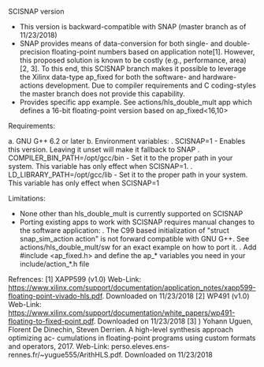 
SCISNAP version

* This version is backward-compatible with SNAP (master branch as of 11/23/2018)
* SNAP provides means of data-conversion for both single- and double-precision floating-point numbers based on application note[1]. However, this proposed solution is known to be costly (e.g., performance, area) [2, 3]. To this end, this SCISNAP branch makes it possible to leverage the Xilinx data-type ap_fixed for both the software- and hardware-actions development. Due to compiler requirements and C coding-styles the master branch does not provide this capability. 
* Provides specific app example. See actions/hls_double_mult app which defines a 16-bit floating-point version based on ap_fixed<16,10>

Requirements:

a. GNU G++ 6.2 or later
b. Environment variables:
   . SCISNAP=1                      - Enables this version. Leaving it unset will make it fallback to SNAP 
   . COMPILER_BIN_PATH=/opt/gcc/bin - Set it to the proper path in your system. This variable has only effect when SCISNAP=1. 
   . LD_LIBRARY_PATH=/opt/gcc/lib   - Set it to the proper path in your system. This variable has only effect when SCISNAP=1


Limitations:

- None other than hls_double_mult is currently supported on SCISNAP
- Porting existing apps to work with SCISNAP requires manual changes to the software application:
	. The C99 based initialization of "struct snap_sim_action action" is not forward compatible with GNU G++. See actions/hls_double_mult/sw for an exact example on how to port it.
	. Add #include <ap_fixed.h> and define the ap_* variables you need in your include/action_*.h file


Refrences:
[1] XAPP599 (v1.0) Web-Link: https://www.xilinx.com/support/documentation/application_notes/xapp599-floating-point-vivado-hls.pdf. Downloaded on 11/23/2018
[2] WP491 (v1.0) Web-Link: https://www.xilinx.com/support/documentation/white_papers/wp491-floating-to-fixed-point.pdf. Downloaded on 11/23/2018
[3] ) Yohann Uguen, Florent De Dinechin, Steven Derrien. A high-level synthesis approach optimizing ac-
cumulations in floating-point programs using custom formats and operators, 2017. Web-Link: perso.eleves.ens-rennes.fr/~yugue555/ArithHLS.pdf. Downloaded on 11/23/2018

